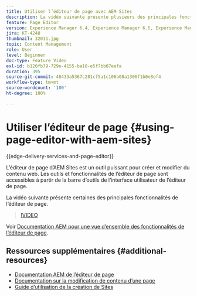 ```yaml
---
title: Utiliser l’éditeur de page avec AEM Sites
description: La vidéo suivante présente plusieurs des principales fonctionnalités de l’éditeur de Sites pour interface utilisateur tactile dans Adobe Experience Manager.
feature: Page Editor
version: Experience Manager 6.4, Experience Manager 6.5, Experience Manager as a Cloud Service
jira: KT-4248
thumbnail: 32011.jpg
topic: Content Management
role: User
level: Beginner
doc-type: Feature Video
exl-id: b120fb79-729e-4155-ba10-e5f7bb07eefa
duration: 395
source-git-commit: 48433a5367c281cf5a1c106b08a1306f1b0e8ef4
workflow-type: tm+mt
source-wordcount: '100'
ht-degree: 100%

---
```


# Utiliser l’éditeur de page {#using-page-editor-with-aem-sites}

{{edge-delivery-services-and-page-editor}}

L’éditeur de page d’AEM Sites est un outil puissant pour créer et modifier du contenu web. Les outils et fonctionnalités de l’éditeur de page sont accessibles à partir de la barre d’outils de l’interface utilisateur de l’éditeur de page.

La vidéo suivante présente certaines des principales fonctionnalités de l’éditeur de page.

>[!VIDEO](https://video.tv.adobe.com/v/37181?quality=12&learn=on&captions=fre_fr)


Voir [Documentation AEM pour une vue d’ensemble des fonctionnalités de l’éditeur de page](https://experienceleague.adobe.com/docs/experience-manager-cloud-service/content/sites/authoring/fundamentals/editing-content.html?lang=fr).

## Ressources supplémentaires {#additional-resources}

* [Documentation AEM de l’éditeur de page](https://experienceleague.adobe.com/docs/experience-manager-cloud-service/content/sites/authoring/fundamentals/editing-content.html?lang=fr)
* [Documentation sur la modification de contenu d’une page](https://experienceleague.adobe.com/docs/experience-manager-65/authoring/authoring/editing-content.html?lang=fr)
* [Guide d’utilisation de la création de Sites](https://experienceleague.adobe.com/docs/experience-manager-65/authoring/home.html?lang=fr)
